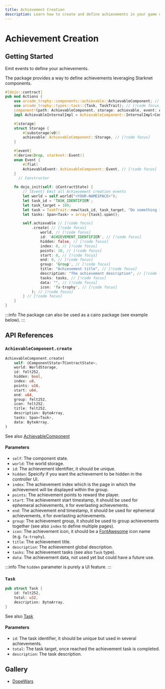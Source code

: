 ```yaml
---
title: Achievement Creation
description: Learn how to create and define achievements in your game using Cartridge's achievement system, including task definitions and metadata configuration.
---
```


# Achievement Creation

## Getting Started

Emit events to define your achievements.

The package provides a way to define achievements leveraging Starknet components.

```rust
#[dojo::contract]
pub mod Actions {
    use arcade_trophy::components::achievable::AchievableComponent; // [!code focus]
    use arcade_trophy::types::task::{Task, TaskTrait}; // [!code focus]
    component!(path: AchievableComponent, storage: achievable, event: AchievableEvent); // [!code focus]
    impl AchievableInternalImpl = AchievableComponent::InternalImpl<ContractState>; // [!code focus]

    #[storage]
    struct Storage {
        #[substorage(v0)]
        achievable: AchievableComponent::Storage, // [!code focus]
    }

    #[event]
    #[derive(Drop, starknet::Event)]
    enum Event {
        #[flat]
        AchievableEvent: AchievableComponent::Event, // [!code focus]
    }
      // Constructor

    fn dojo_init(self: @ContractState) {
        // [Event] Emit all Achievement creation events
        let world = self.world("<YOUR-NAMESPACE>");
        let task_id = 'TASK_IDENTIFIER';
        let task_target = 100;
        let task = TaskTrait::new(task_id, task_target, "Do something 100 times");
        let tasks: Span<Task> = array![task].span();

        self.achievable // [!code focus]
            .create( // [!code focus]
                world, // [!code focus]
                id: 'ACHIEVEMENT_IDENTIFIER', // [!code focus]
                hidden: false, // [!code focus]
                index: 0, // [!code focus]
                points: 10, // [!code focus]
                start: 0, // [!code focus]
                end: 0, // [!code focus]
                group: 'Group', // [!code focus]
                title: "Achievement title", // [!code focus]
                description: "The achievement description", // [!code focus]
                tasks: tasks, // [!code focus]
                data: "", // [!code focus]
                icon: 'fa-trophy', // [!code focus]
            ); // [!code focus]
        } // [!code focus]
    }
}
```

:::info
The package can also be used as a cairo package (see example below).
:::

## API References

### `AchievableComponent.create`

```rust
AchievableComponent.create(
    self: @ComponentState<TContractState>,
    world: WorldStorage,
    id: felt252,
    hidden: bool,
    index: u8,
    points: u16,
    start: u64,
    end: u64,
    group: felt252,
    icon: felt252,
    title: felt252,
    description: ByteArray,
    tasks: Span<Task>,
    data: ByteArray,
)
```

See also [AchievableComponent](https://github.com/cartridge-gg/arcade/blob/main/packages/trophy/src/components/achievable.cairo)

#### Parameters

- `self`: The component state.
- `world`: The world storage.
- `id`: The achievement identifier, it should be unique.
- `hidden`: Speicify if you want the achievement to be hidden in the controller UI.
- `index`: The achievement index which is the page in which the achievement will be displayed within the group.
- `points`: The achievement points to reward the player.
- `start`: The achievement start timestamp, it should be used for ephemeral achievements, `0` for everlasting achievements.
- `end`: The achievement end timestamp, it should be used for ephemeral achievements, `0` for everlasting achievements.
- `group`: The achievement group, it should be used to group achievements together (see also `index` to define multiple pages).
- `icon`: The achievement icon, it should be a [FontAwesome](https://fontawesome.com/icons) icon name (e.g. `fa-trophy`).
- `title`: The achievement title.
- `description`: The achievement global description.
- `tasks`: The achievement tasks (see also `Task` type).
- `data`: The achievement data, not used yet but could have a future use.

:::info
The `hidden` parameter is purely a UI feature.
:::

### `Task`

```rust
pub struct Task {
    id: felt252,
    total: u32,
    description: ByteArray,
}
```

See also [Task](https://github.com/cartridge-gg/arcade/blob/main/packages/trophy/src/types/task.cairo)

#### Parameters

- `id`: The task identifier, it should be unique but used in several achievements.
- `total`: The task target, once reached the achievement task is completed.
- `description`: The task description.

## Gallery

- [DopeWars](https://github.com/cartridge-gg/dopewars/blob/mainnet/src/systems/ryo.cairo)
